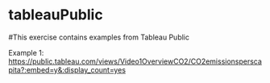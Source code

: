 # tableauPublic

#This exercise contains examples from Tableau Public

Example 1: https://public.tableau.com/views/Video1OverviewCO2/CO2emissionsperscapita?:embed=y&:display_count=yes 
